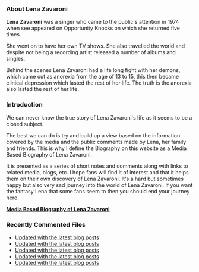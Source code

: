 ### About Lena Zavaroni

<p><strong>Lena Zavaroni</strong> was a singer who came to the public's attention in 1974 when see appeared on Opportunity Knocks on which she returned five times.</p>

<p>She went on to have her own TV shows. She also travelled the world and despite not being a recording artist released a number of albums and singles.</p>

<p>Behind the scenes Lena Zavaroni had a life long fight with her demons, which came out as anorexia from the age of 13 to 15, this then became clinical depression which lasted the rest of her life. The truth is the anorexia also lasted the rest of her life.</p>

### Introduction

<p>We can never know the true story of Lena Zavaroni's life as it seems to be a closed subject.</p>

<p>The best we can do is try and build up a view based on the information covered by the media and the public comments made by Lena, her family and friends. This is why I define the Biography on this website as a Media Based Biography of Lena Zavaroni.</p>

<p>It is presented as a series of short notes and comments along with links to related media, blogs, etc. I hope fans will find it of interest and that it helps them on their own discovery of Lena Zavaroni. It's a hard but sometimes happy but also very sad journey into the world of Lena Zavaroni. If you want the fantasy Lena that some fans seem to then you should end your journey here.</p>

<a href="https://fanzoflenazavaroni.github.io/biography/lena-zavaroni/"><strong>Media Based Biography of Lena Zavaroni</strong></a>

### Recently Commented Files

<!-- BLOG-POST-LIST:START -->
- [Updated with the latest blog posts](https://github.com/FanzOfLenaZavaroni/fanzoflenazavaroni.github.io/commit/ad91e1d47dd22b6872eb6c41d0f71a534c593eaf)
- [Updated with the latest blog posts](https://github.com/FanzOfLenaZavaroni/fanzoflenazavaroni.github.io/commit/4e3b87c3b3e83b5ae48fe61541b8c5284299e226)
- [Updated with the latest blog posts](https://github.com/FanzOfLenaZavaroni/fanzoflenazavaroni.github.io/commit/85f9467dc61bf2f1d330f526a9d9f1232ec70d61)
- [Updated with the latest blog posts](https://github.com/FanzOfLenaZavaroni/fanzoflenazavaroni.github.io/commit/bc09cc9cfa0764db46a6d61814676f7c554c6349)
- [Updated with the latest blog posts](https://github.com/FanzOfLenaZavaroni/fanzoflenazavaroni.github.io/commit/16ee93e699ea73acd2179cd651dd735a372d4578)
<!-- BLOG-POST-LIST:END -->
